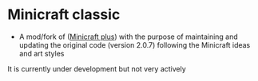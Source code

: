 # Minicraft classic
- A mod/fork of ([Minicraft plus](https://github.com/MinicraftPlus/minicraft-plus-revived)) with the purpose of maintaining and updating the original code (version 2.0.7) following the Minicraft ideas and art styles

It is currently under development but not very actively
